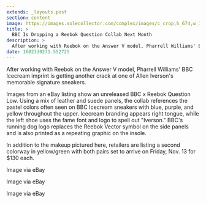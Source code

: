 ```yaml
--- 
extends: _layouts.post 
section: content 
image: https://images.solecollector.com/complex/images/c_crop,h_674,w_1199,x_0,y_0/f_auto,fl_lossy,q_auto,w_1200/jvtpb2jiqm1n7hbos31p/bbc-reebok-question-low 
title: > 
  BBC Is Dropping a Reebok Question Collab Next Month 
description: > 
  After working with Reebok on the Answer V model, Pharrell Williams' BBC Icecream imprint is getting another crack at one of Allen Iverson's memorable signature sneakers.Images from an eBay listing show an unreleased BBC x Reebok Question Low.Using a mix of leather and suede panels, the collab references the pastel colors often seen on BBC Icecream sneakers with blue, purple, and yellow throughout the upper.BBC's running dog logo replaces the Reebok Vector symbol on the side panels and is also printed as a repeating graphic on the insole.Image via eBayImage via eBayImage via eBay 
date: 1602330271.552725 
--- 
```

After working with Reebok on the Answer V model, Pharrell Williams' BBC Icecream imprint is getting another crack at one of Allen Iverson's memorable signature sneakers.

Images from an eBay listing show an unreleased BBC x Reebok Question Low. Using a mix of leather and suede panels, the collab references the pastel colors often seen on BBC Icecream sneakers with blue, purple, and yellow throughout the upper. Icecream branding appears right tongue, while the left shoe uses the fame font and logo to spell out "Iverson." BBC's running dog logo replaces the Reebok Vector symbol on the side panels and is also printed as a repeating graphic on the insole.

In addition to the makeup pictured here, retailers are listing a second colorway in yellow/green with both pairs set to arrive on Friday, Nov. 13 for $130 each.

Image via eBay

Image via eBay

Image via eBay